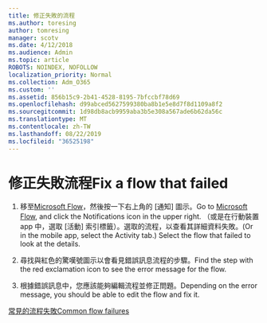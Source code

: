 ```yaml
---
title: 修正失敗的流程
ms.author: toresing
author: tomresing
manager: scotv
ms.date: 4/12/2018
ms.audience: Admin
ms.topic: article
ROBOTS: NOINDEX, NOFOLLOW
localization_priority: Normal
ms.collection: Adm_O365
ms.custom: ''
ms.assetid: 856b15c9-2b41-4528-8195-7bfccbf78d69
ms.openlocfilehash: d99abced5627599380ba8b1e5e8d7f8d1109a8f2
ms.sourcegitcommit: 1d98db8acb9959aba3b5e308a567ade6b62da56c
ms.translationtype: MT
ms.contentlocale: zh-TW
ms.lasthandoff: 08/22/2019
ms.locfileid: "36525198"
---
```

# <a name="fix-a-flow-that-failed"></a><span data-ttu-id="e8537-102">修正失敗流程</span><span class="sxs-lookup"><span data-stu-id="e8537-102">Fix a flow that failed</span></span>

1. <span data-ttu-id="e8537-103">移至[Microsoft Flow](https://flow.microsoft.com/)，然後按一下右上角的 [通知] 圖示。</span><span class="sxs-lookup"><span data-stu-id="e8537-103">Go to [Microsoft Flow](https://flow.microsoft.com/), and click the Notifications icon in the upper right.</span></span> <span data-ttu-id="e8537-104">（或是在行動裝置 app 中，選取 [活動] 索引標籤）。選取的流程，以查看其詳細資料失敗。</span><span class="sxs-lookup"><span data-stu-id="e8537-104">(Or in the mobile app, select the Activity tab.) Select the flow that failed to look at the details.</span></span>
    
2. <span data-ttu-id="e8537-105">尋找與紅色的驚嘆號圖示以會看見錯誤訊息流程的步驟。</span><span class="sxs-lookup"><span data-stu-id="e8537-105">Find the step with the red exclamation icon to see the error message for the flow.</span></span>
    
3. <span data-ttu-id="e8537-106">根據錯誤訊息中，您應該能夠編輯流程並修正問題。</span><span class="sxs-lookup"><span data-stu-id="e8537-106">Depending on the error message, you should be able to edit the flow and fix it.</span></span> 
    
[<span data-ttu-id="e8537-107">常見的流程失敗</span><span class="sxs-lookup"><span data-stu-id="e8537-107">Common flow failures</span></span>](https://go.microsoft.com/fwlink/?linkid=872110)
  

